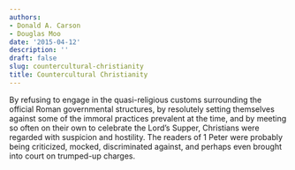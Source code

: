 ```yaml
---
authors:
- Donald A. Carson
- Douglas Moo
date: '2015-04-12'
description: ''
draft: false
slug: countercultural-christianity
title: Countercultural Christianity
---
```

By refusing to engage in the quasi-religious customs surrounding the official Roman governmental structures, by resolutely setting themselves against some of the immoral practices prevalent at the time, and by meeting so often on their own to celebrate the Lord’s Supper, Christians were regarded with suspicion and hostility. The readers of 1 Peter were probably being criticized, mocked, discriminated against, and perhaps even brought into court on trumped-up charges.



